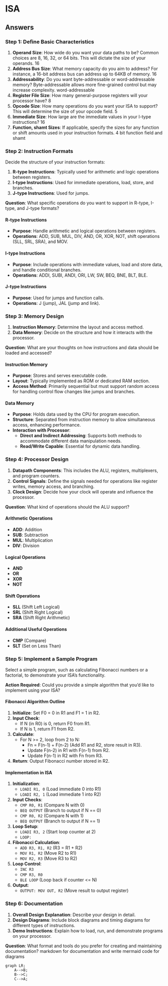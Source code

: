 # ISA

## Answers

### Step 1: Define Basic Characteristics

1. **Operand Size**: How wide do you want your data paths to be? Common choices are 8, 16, 32, or 64 bits. This will dictate the size of your operands.
16
2. **Address Bus Size**: What memory capacity do you aim to address? For instance, a 16-bit address bus can address up to 64KB of memory.
16
3. **Addressability**: Do you want byte-addressable or word-addressable memory? Byte-addressable allows more fine-grained control but may increase complexity.
word-addressable
4. **Register File Size**: How many general-purpose registers will your processor have?
8
5. **Opcode Size**: How many operations do you want your ISA to support? This will determine the size of your opcode field.
5
6. **Immediate Size**: How large are the immediate values in your I-type instructions?
16
7. **Function, shamt Sizes**: If applicable, specify the sizes for any function or shift amounts used in your instruction formats.
4 bit function field and shamt

### Step 2: Instruction Formats

Decide the structure of your instruction formats:

1. **R-type Instructions**: Typically used for arithmetic and logic operations between registers.
2. **I-type Instructions**: Used for immediate operations, load, store, and branches.
3. **J-type Instructions**: Used for jumps.

**Question**: What specific operations do you want to support in R-type, I-type, and J-type formats?

#### R-type Instructions

- **Purpose**: Handle arithmetic and logical operations between registers.
- **Operations**: ADD, SUB, MUL, DIV, AND, OR, XOR, NOT, shift operations (SLL, SRL, SRA), and MOV.

#### I-type Instructions

- **Purpose**: Include operations with immediate values, load and store data, and handle conditional branches.
- **Operations**: ADDI, SUBI, ANDI, ORI, LW, SW, BEQ, BNE, BLT, BLE.

#### J-type Instructions

- **Purpose**: Used for jumps and function calls.
- **Operations**: J (jump), JAL (jump and link).

### Step 3: Memory Design

1. **Instruction Memory**: Determine the layout and access method.
2. **Data Memory**: Decide on the structure and how it interacts with the processor.

**Question**: What are your thoughts on how instructions and data should be loaded and accessed?

#### Instruction Memory

- **Purpose**: Stores and serves executable code.
- **Layout**: Typically implemented as ROM or dedicated RAM section.
- **Access Method**: Primarily sequential but must support random access for handling control flow changes like jumps and branches.

#### Data Memory

- **Purpose**: Holds data used by the CPU for program execution.
- **Structure**: Separated from instruction memory to allow simultaneous access, enhancing performance.
- **Interaction with Processor**:
  - **Direct and Indirect Addressing**: Supports both methods to accommodate different data manipulation needs.
  - **Read/Write Capable**: Essential for dynamic data handling.

### Step 4: Processor Design

1. **Datapath Components**: This includes the ALU, registers, multiplexers, and program counters.
2. **Control Signals**: Define the signals needed for operations like register writes, memory access, and branching.
3. **Clock Design**: Decide how your clock will operate and influence the processor.

**Question**: What kind of operations should the ALU support?

#### Arithmetic Operations

- **ADD**: Addition
- **SUB**: Subtraction
- **MUL**: Multiplication
- **DIV**: Division

#### Logical Operations

- **AND**
- **OR**
- **XOR**
- **NOT**

#### Shift Operations

- **SLL** (Shift Left Logical)
- **SRL** (Shift Right Logical)
- **SRA** (Shift Right Arithmetic)

#### Additional Useful Operations

- **CMP** (Compare)
- **SLT** (Set on Less Than)

### Step 5: Implement a Sample Program

Select a simple program, such as calculating Fibonacci numbers or a factorial, to demonstrate your ISA’s functionality.

**Action Required**: Could you provide a simple algorithm that you’d like to implement using your ISA?

#### Fibonacci Algorithm Outline

1. **Initialize**: Set F0 = 0 in R1 and F1 = 1 in R2.
2. **Input Check**:
   - If N (in R0) is 0, return F0 from R1.
   - If N is 1, return F1 from R2.
3. **Calculate**:
   - For N >= 2, loop from 2 to N:
     - Fn = F(n-1) + F(n-2) (Add R1 and R2, store result in R3).
     - Update F(n-2) in R1 with F(n-1) from R2.
     - Update F(n-1) in R2 with Fn from R3.
4. **Return**: Output Fibonacci number stored in R2.

#### Implementation in ISA

1. **Initialization**:
   - `LOADI R1, 0` (Load immediate 0 into R1)
   - `LOADI R2, 1` (Load immediate 1 into R2)
2. **Input Checks**:
   - `CMP R0, R1` (Compare N with 0)
   - `BEQ OUTPUT` (Branch to output if N == 0)
   - `CMP R0, R2` (Compare N with 1)
   - `BEQ OUTPUT` (Branch to output if N == 1)
3. **Loop Setup**:
   - `LOADI R3, 2` (Start loop counter at 2)
   - `LOOP:`
4. **Fibonacci Calculation**:
   - `ADD R3, R1, R2` (R3 = R1 + R2)
   - `MOV R1, R2` (Move R2 to R1)
   - `MOV R2, R3` (Move R3 to R2)
5. **Loop Control**:
   - `INC R3`
   - `CMP R3, R0`
   - `BLE LOOP` (Loop back if counter <= N)
6. **Output**:
   - `OUTPUT: MOV OUT, R2` (Move result to output register)

### Step 6: Documentation

1. **Overall Design Explanation**: Describe your design in detail.
2. **Design Diagrams**: Include block diagrams and timing diagrams for different types of instructions.
3. **Demo Instructions**: Explain how to load, run, and demonstrate programs on your processor.

**Question**: What format and tools do you prefer for creating and maintaining documentation?
markdown for documentation and write mermaid code for diagrams

```mermaid
graph LR;
    A-->B;
    B-->C;
    C-->A;
```

